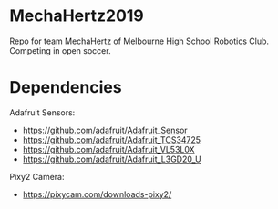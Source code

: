 # MechaHertz2019

Repo for team MechaHertz of Melbourne High School Robotics Club. 
Competing in open soccer.

# Dependencies
Adafruit Sensors:
* https://github.com/adafruit/Adafruit_Sensor
* https://github.com/adafruit/Adafruit_TCS34725
* https://github.com/adafruit/Adafruit_VL53L0X
* https://github.com/adafruit/Adafruit_L3GD20_U

Pixy2 Camera:
* https://pixycam.com/downloads-pixy2/
